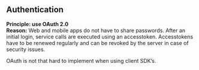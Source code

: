 ## Authentication

   **Principle: use OAuth 2.0**  
   **Reason:** Web and mobile apps do not have to share passwords. After an initial login, service calls are executed using an accesstoken. Accesstokens have to be renewed regularly and can be revoked by the server in case of security issues.

OAuth is not that hard to implement when using client SDK’s.
